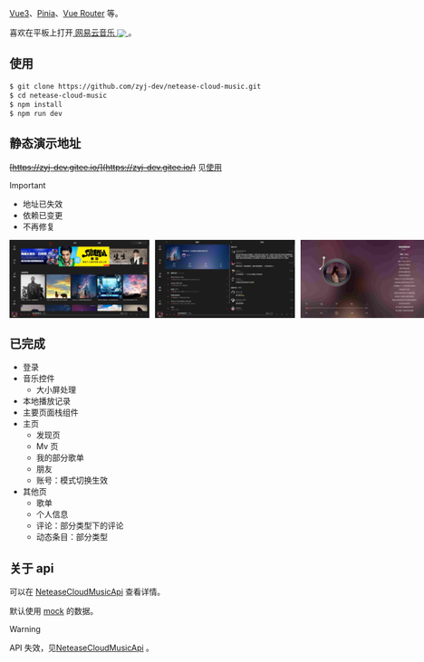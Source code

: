 [Vue3](https://cn.vuejs.org/)、[Pinia](https://pinia.web3doc.top/)、[Vue Router](https://router.vuejs.org/zh/) 等。

喜欢在平板上打开<a href="https://music.163.com/" title="网易云音乐官网">
网易云音乐
<img src="public/netease-cloud-music.svg" style="display:inline-block; height: 1em;vertical-align:middle;" />
</a>。

## 使用

```shell
$ git clone https://github.com/zyj-dev/netease-cloud-music.git
$ cd netease-cloud-music
$ npm install
$ npm run dev
```

## 静态演示地址

~~[https://zyj-dev.gitee.io/](https://zyj-dev.gitee.io/)~~
见[使用](#使用)

> [!IMPORTANT]
> 
> - 地址已失效
> - 依赖已变更
> - 不再修复


<div style="display: flex; gap: 2%;">
    <img src="/docs/images/01.jpg" alt="" width="49%" />
    <img src="/docs/images/02.jpg" alt="" width="49%" />
    <img src="/docs/images/03.jpg" alt="" width="49%" />
    <img src="/docs/images/04.jpg" alt="" width="49%" />
    <img src="/docs/images/05.jpg" alt="" width="49%" />
    <img src="/docs/images/06.jpg" alt="" width="49%" />
  <div style="display: flex; gap: 2%;">
    <img src="/docs/images/07.jpg" alt="" width="24%" />
    <img src="/docs/images/08.jpg" alt="" width="24%" />
  </div>
</div>

## 已完成

- 登录
- 音乐控件
  - 大小屏处理
- 本地播放记录
- 主要页面栈组件
- 主页
  - 发现页
  - Mv 页
  - 我的部分歌单
  - 朋友
  - 账号：模式切换生效
- 其他页
  - 歌单
  - 个人信息
  - 评论：部分类型下的评论
  - 动态条目：部分类型

## 关于 api

可以在 [NeteaseCloudMusicApi](https://github.com/Binaryify/NeteaseCloudMusicApi) 查看详情。

默认使用 [mock](http://mockjs.com/) 的数据。

> [!WARNING]
> API 失效，见[NeteaseCloudMusicApi](https://github.com/Binaryify/NeteaseCloudMusicApi) 。
